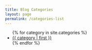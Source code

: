 ```yaml
---
title: Blog Categories
layout: page
permalink: /categories-list
---
```


<ul>
{% for category in site.categories %}
<li><a href="{{ site.url }}/category/{{ category | first | slugify }}/index.html">{{ category | first }}</a></li>
{% endfor %}
</ul>


